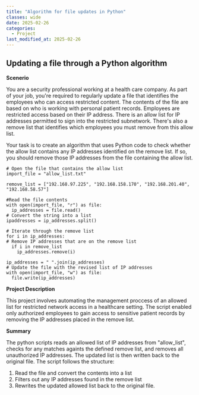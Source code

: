 ```yaml
---
title: "Algorithm for file updates in Python"
classes: wide
date: 2025-02-26
categories: 
  - Project
last_modified_at: 2025-02-26
---
```


## Updating a file through a Python algorithm

**Scenerio**

You are a security professional working at a health care company. As part of your job, you're required to regularly update a file that identifies the employees who can access restricted content.
The contents of the file are based on who is working with personal patient records. Employees are restricted access based on their IP address.
There is an allow list for IP addresses permitted to sign into the restricted subnetwork. There's also a remove list that identifies which employees you must remove from this allow list.

Your task is to create an algorithm that uses Python code to check whether the allow list contains any IP addresses identified on the remove list. If so, you should remove those IP addresses from the file containing the allow list.


```
# Open the file that contains the allow list
import_file = "allow_list.txt"

remove_list = ["192.168.97.225", "192.168.158.170", "192.168.201.40", "192.168.58.57"]

#Read the file contents
with open(import_file, "r") as file:
  ip_addresses = file.read()
# Convert the string into a list
ipaddresses = ip_addresses.split()

# Iterate through the remove list
for i in ip_addresses:
# Remove IP addresses that are on the remove list
  if i in remove_list
    ip_addresses.remove(i)

ip_addresses = " ".join(ip_addresses)
# Update the file with the revised list of IP addresses 
with open(import_file, "w") as file:
  file.write(ip_addresses)
```

**Project Description**

This project involves automating the management proccess of an allowed list for restricted network access in a healthcare setting. The script enabled only authorized employees to gain access to sensitive patient records
by removing the IP addresses placed in the remove list.

**Summary**

The python scripts reads an allowed list of IP addresses from "allow_list", checks for any matches againts the defined remove list, and removes all unauthorized IP addresses. 
The updated list is then written back to the original file. The script follows the structure:

1. Read the file and convert the contents into a list
2. Filters out any IP addresses found in the remove list
3. Rewrites the updated allowed list back to the original file.
